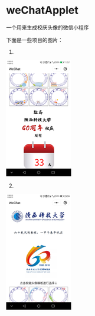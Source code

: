 # weChatApplet
一个用来生成校庆头像的微信小程序

下面是一些项目的图片：

1.

<img src="https://github.com/AC-greener/weChatApplet/blob/master/imgs/Screenshot_20180524-115712.png" width=35% height=35% />

2. 

<img src="https://github.com/AC-greener/weChatApplet/blob/master/imgs/Screenshot_20180527-235902.png" width=35% height=35% />

